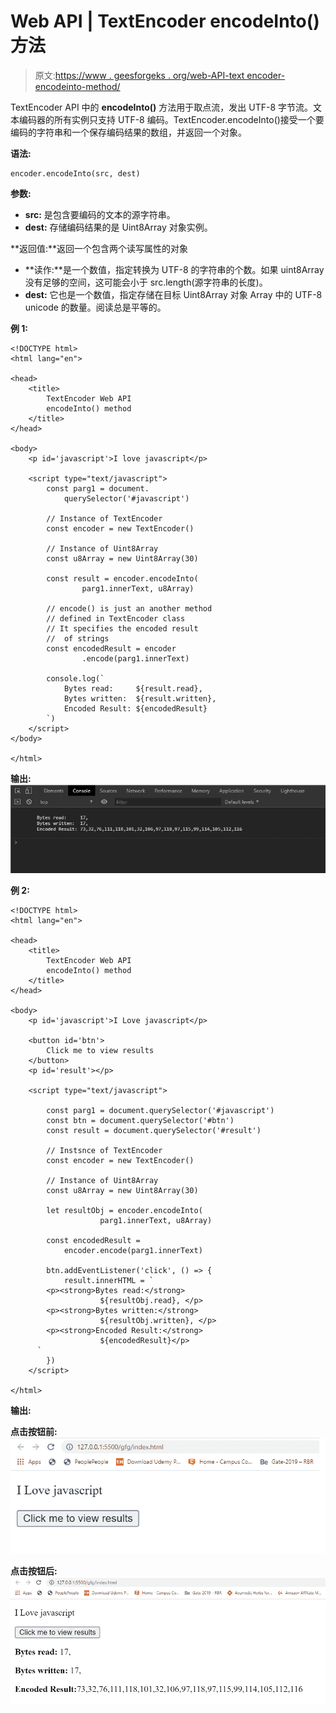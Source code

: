 # Web API | TextEncoder encodeInto()方法

> 原文:[https://www . geesforgeks . org/web-API-text encoder-encodeinto-method/](https://www.geeksforgeeks.org/web-api-textencoder-encodeinto-method/)

TextEncoder API 中的 **encodeInto()** 方法用于取点流，发出 UTF-8 字节流。文本编码器的所有实例只支持 UTF-8 编码。TextEncoder.encodeInto()接受一个要编码的字符串和一个保存编码结果的数组，并返回一个对象。

**语法:**

```htmlhtml
encoder.encodeInto(src, dest)
```

**参数:**

*   **src:** 是包含要编码的文本的源字符串。
*   **dest:** 存储编码结果的是 Uint8Array 对象实例。

**返回值:**返回一个包含两个读写属性的对象

*   **读作:**是一个数值，指定转换为 UTF-8 的字符串的个数。如果 uint8Array 没有足够的空间，这可能会小于 src.length(源字符串的长度)。
*   **dest:** 它也是一个数值，指定存储在目标 Uint8Array 对象 Array 中的 UTF-8 unicode 的数量。阅读总是平等的。

**例 1:**

```htmlhtml
<!DOCTYPE html>
<html lang="en">

<head>
    <title>
        TextEncoder Web API
        encodeInto() method
    </title>
</head>

<body>
    <p id='javascript'>I love javascript</p>

    <script type="text/javascript">
        const parg1 = document.
            querySelector('#javascript')

        // Instance of TextEncoder
        const encoder = new TextEncoder()

        // Instance of Uint8Array
        const u8Array = new Uint8Array(30)

        const result = encoder.encodeInto(
                parg1.innerText, u8Array)

        // encode() is just an another method
        // defined in TextEncoder class
        // It specifies the encoded result
        //  of strings
        const encodedResult = encoder
                .encode(parg1.innerText)

        console.log(`
            Bytes read:     ${result.read},
            Bytes written:  ${result.written},
            Encoded Result: ${encodedResult}
        `)
    </script>
</body>

</html>
```

**输出:**
![](img/fa05048ef5f1e922f597b200d4a7e15a.png)

**例 2:**

```htmlhtml
<!DOCTYPE html>
<html lang="en">

<head>
    <title>
        TextEncoder Web API
        encodeInto() method
    </title>
</head>

<body>
    <p id='javascript'>I Love javascript</p>

    <button id='btn'>
        Click me to view results
    </button>
    <p id='result'></p>

    <script type="text/javascript">

        const parg1 = document.querySelector('#javascript')
        const btn = document.querySelector('#btn')
        const result = document.querySelector('#result')

        // Instsnce of TextEncoder
        const encoder = new TextEncoder()

        // Instance of Uint8Array
        const u8Array = new Uint8Array(30)

        let resultObj = encoder.encodeInto(
                    parg1.innerText, u8Array)

        const encodedResult = 
            encoder.encode(parg1.innerText)

        btn.addEventListener('click', () => {
            result.innerHTML = `
        <p><strong>Bytes read:</strong>    
                    ${resultObj.read}, </p>
        <p><strong>Bytes written:</strong> 
                    ${resultObj.written}, </p>
        <p><strong>Encoded Result:</strong>
                    ${encodedResult}</p>
      `
        })
    </script>

</html>
```

**输出:**

**点击按钮前:**
![](img/a901283f02784dd55df83dcc5e5732c3.png)

**点击按钮后:**
![](img/6e3c5047f85c13fa5731fd7212db4dfc.png)